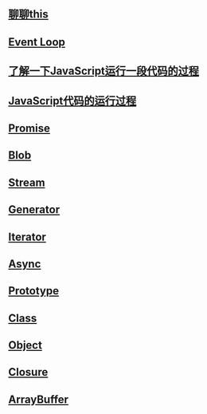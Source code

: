 ## [聊聊this](../js/this.md)

## [Event Loop](../js/eventLoop)

## [了解一下JavaScript运行一段代码的过程](../js/running-process)

## [JavaScript代码的运行过程](../js/running-process-new)

## [Promise](../js/Promise)

## [Blob](../js/Blob)

## [Stream](../js/Stream)

## [Generator](../js/Generator)

## [Iterator](../js/Iterator)

## [Async](../js/Async)

## [Prototype](../js/Prototype)

## [Class](../js/Class)

## [Object](../js/Object)

## [Closure](../js/Closure.md)

## [ArrayBuffer](../js/ArrayBuffer.md)



